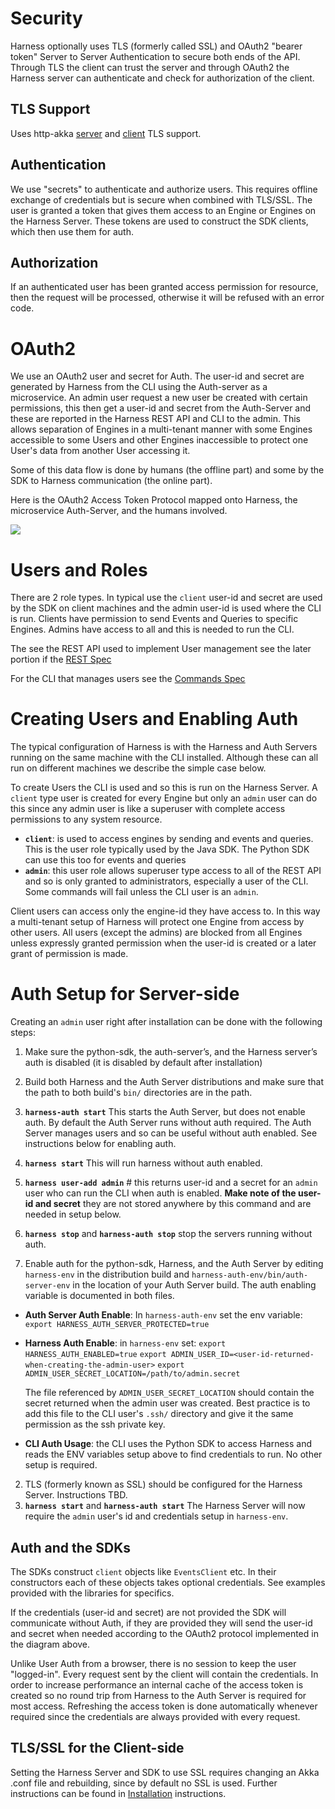 # Security

Harness optionally uses TLS (formerly called SSL) and OAuth2 "bearer token" Server to Server Authentication to secure both ends of the API. Through TLS the client can trust the server and through OAuth2 the Harness server can authenticate and check for authorization of the client.

## TLS Support

Uses http-akka [server](http://doc.akka.io/docs/akka-http/current/scala/http/server-side/server-https-support.html) and [client](http://doc.akka.io/docs/akka-http/current/scala/http/client-side/client-https-support.html) TLS support.

## Authentication

We use "secrets" to authenticate and authorize users. This requires offline exchange of credentials but is secure when combined with TLS/SSL. The user is granted a token that gives them access to an Engine or Engines on the Harness Server. These tokens are used to construct the SDK clients, which then use them for auth. 

## Authorization

If an authenticated user has been granted access permission for resource, then the request will be processed, otherwise it will be refused with an error code.

# OAuth2

We use an OAuth2 user and secret for Auth. The user-id and secret are generated by Harness from the CLI using the Auth-server as a microservice. An admin user request a new user be created with certain permissions, this then get a user-id and secret from the Auth-Server and these are reported in the Harness REST API and CLI to the admin. This allows separation of Engines in a multi-tenant manner with some Engines accessible to some Users and other Engines inaccessible to protect one User's data from another User accessing it.

Some of this data flow is done by humans (the offline part) and some by the SDK to Harness communication (the online part).  

Here is the OAuth2 Access Token Protocol mapped onto Harness, the microservice Auth-Server, and the humans involved. 

![](https://docs.google.com/drawings/d/e/2PACX-1vSu_7RpWjYZhhxPfZIvzLfMoCL0traBHs_ATWsEQXeGpYZE6taMMqYFfO-ahcyOQ52Me5zLrTt_tJPM/pub?w=1741&h=2415) 

# Users and Roles

There are 2 role types. In typical use the `client` user-id and secret are used by the SDK on client machines and the admin user-id is used where the CLI is run. Clients have permission to send Events and Queries to specific Engines. Admins have access to all and this is needed to run the CLI.

The see the REST API used to implement User management see the later portion if the [REST Spec](rest_spec.md)

For the CLI that manages users see the [Commands Spec](commands.md)

# Creating Users and Enabling Auth

The typical configuration of Harness is with the Harness and Auth Servers running on the same machine with the CLI installed. Although these can all run on different machines we describe the simple case below.

To create Users the CLI is used and so this is run on the Harness Server. A `client` type user is created for every Engine but only an `admin` user can do this since any admin user is like a superuser with complete access permissions to any system resource.

 - **`client`**: is used to access engines by sending and events and queries. This is the user role typically used by the Java SDK. The Python SDK can use this too for events and queries
 - **`admin`**: this user role allows superuser type access to all of the REST API and so is only granted to administrators, especially a user of the CLI. Some commands will fail unless the CLI user is an `admin`.

Client users can access only the engine-id they have access to. In this way a multi-tenant setup of Harness will protect one Engine from access by other users. All users (except the admins) are blocked from all Engines unless expressly granted permission when the user-id is created or a later grant of permission is made.

# Auth Setup for Server-side

Creating an `admin` user right after installation can be done with the following steps:

1. Make sure the python-sdk, the auth-server’s, and the Harness server’s auth is disabled (it is disabled by default after installation)

1. Build both Harness and the Auth Server distributions and make sure that the path to both build's `bin/` directories are in the path.
1. **`harness-auth start`** This starts the Auth Server, but does not enable auth. By default the Auth Server runs without auth required. The Auth Server manages users and so can be useful without auth enabled. See instructions below for enabling auth.
2. **`harness start`** This will run harness without auth enabled.
1. **`harness user-add admin`** # this returns user-id and a secret for an `admin` user who can run the CLI when auth is enabled. **Make note of the user-id and secret** they are not stored anywhere by this command and are needed in setup below.
1. **`harness stop`** and **`harness-auth stop`** stop the servers running without auth.
1. Enable auth for the python-sdk, Harness, and the Auth Server by editing `harness-env` in the distribution build and `harness-auth-env/bin/auth-server-env` in the location of your Auth Server build. The auth enabling variable is documented in both files.
 - **Auth Server Auth Enable**: In `harness-auth-env` set the env variable: 
  `export HARNESS_AUTH_SERVER_PROTECTED=true`
  
 - **Harness Auth Enable**: in `harness-env` set:
  `export HARNESS_AUTH_ENABLED=true`
  `export ADMIN_USER_ID=<user-id-returned-when-creating-the-admin-user>`
  `export ADMIN_USER_SECRET_LOCATION=/path/to/admin.secret`
  
      The file referenced by `ADMIN_USER_SECRET_LOCATION` should contain the secret returned when the admin user was created. Best practice is to add this file to the CLI user's `.ssh/` directory and give it the same permission as the ssh private key.
      
 - **CLI Auth Usage**: the CLI uses the Python SDK to access Harness and reads the ENV variables setup above to find credentials to run. No other setup is required.

2. TLS (formerly known as SSL) should be configured for the Harness Server. Instructions TBD.
1. **`harness start`** and **`harness-auth start`** The Harness Server will now require the `admin` user's id and credentials setup in `harness-env`.

## Auth and the SDKs

The SDKs construct `client` objects like `EventsClient` etc. In their constructors each of these objects takes optional credentials. See examples provided with the libraries for specifics.

If the credentials (user-id and secret) are not provided the SDK will communicate without Auth, if they are provided they will send the user-id and secret when needed according to the OAuth2 protocol implemented in the diagram above.

Unlike User Auth from a browser, there is no session to keep the user "logged-in". Every request sent by the client will contain the credentials. In order to increase performance an internal cache of the access token is created so no round trip from Harness to the Auth Server is required for most access. Refreshing the access token is done automatically whenever required since the credentials are always provided with every request.

## TLS/SSL for the Client-side

Setting the Harness Server and SDK to use SSL requires changing an Akka .conf file and rebuilding, since by default no SSL is used. Further instructions can be found in [Installation](install.md) instructions.

